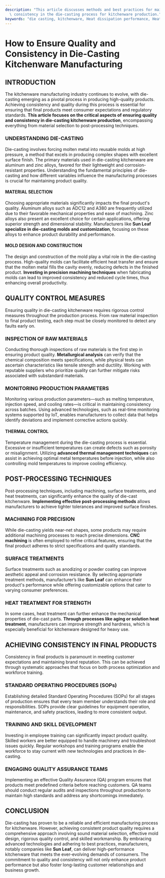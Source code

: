 ```yaml
---
description: "This article discusses methods and best practices for maintaining high quality and\
  \ consistency in the die-casting process for kitchenware production."
keywords: "die casting, kitchenware, Heat dissipation performance, Heat dissipation efficiency"
---
```

# How to Ensure Quality and Consistency in Die-Casting Kitchenware Manufacturing

## INTRODUCTION

The kitchenware manufacturing industry continues to evolve, with die-casting emerging as a pivotal process in producing high-quality products. Achieving consistency and quality during this process is essential for ensuring that final products meet consumer expectations and regulatory standards. **This article focuses on the critical aspects of ensuring quality and consistency in die-casting kitchenware production**, encompassing everything from material selection to post-processing techniques.

### UNDERSTANDING DIE-CASTING

Die-casting involves forcing molten metal into reusable molds at high pressure, a method that excels in producing complex shapes with excellent surface finish. The primary materials used in die-casting kitchenware are aluminum and zinc alloys, favored for their lightweight and corrosion-resistant properties. Understanding the fundamental principles of die-casting and how different variables influence the manufacturing processes is crucial for maintaining product quality.

#### MATERIAL SELECTION

Choosing appropriate materials significantly impacts the final product's quality. Aluminum alloys such as ADC12 and A380 are frequently utilized due to their favorable mechanical properties and ease of machining. Zinc alloys also present an excellent choice for certain applications, offering superior strength and dimensional stability. Manufacturers like **Sun Leaf specialize in die-casting molds and customization**, focusing on these alloys to enhance product durability and performance.

#### MOLD DESIGN AND CONSTRUCTION

The design and construction of the mold play a vital role in the die-casting process. High-quality molds can facilitate efficient heat transfer and ensure that the molten metal fills the cavity evenly, reducing defects in the finished product. **Investing in precision machining techniques** when fabricating molds can lead to improved consistency and reduced cycle times, thus enhancing overall productivity.

## QUALITY CONTROL MEASURES

Ensuring quality in die-casting kitchenware requires rigorous control measures throughout the production process. From raw material inspection to final product testing, each step must be closely monitored to detect any faults early on.

### INSPECTION OF RAW MATERIALS

Conducting thorough inspections of raw materials is the first step in ensuring product quality. **Metallurgical analysis** can verify that the chemical composition meets specifications, while physical tests can ascertain characteristics like tensile strength and ductility. Working with reputable suppliers who prioritize quality can further mitigate risks associated with substandard materials.

### MONITORING PRODUCTION PARAMETERS

Monitoring various production parameters—such as melting temperature, injection speed, and cooling rates—is critical in maintaining consistency across batches. Using advanced technologies, such as real-time monitoring systems supported by IoT, enables manufacturers to collect data that helps identify deviations and implement corrective actions quickly.

#### THERMAL CONTROL

Temperature management during the die-casting process is essential. Excessive or insufficient temperatures can create defects such as porosity or misalignment. Utilizing **advanced thermal management techniques** can assist in achieving optimal metal temperatures before injection, while also controlling mold temperatures to improve cooling efficiency.

## POST-PROCESSING TECHNIQUES

Post-processing techniques, including machining, surface treatments, and heat treatments, can significantly enhance the quality of die-cast kitchenware. **Implementing effective post-processing methods** allows manufacturers to achieve tighter tolerances and improved surface finishes.

### MACHINING FOR PRECISION

While die-casting yields near-net shapes, some products may require additional machining processes to reach precise dimensions. **CNC machining** is often employed to refine critical features, ensuring that the final product adheres to strict specifications and quality standards.

### SURFACE TREATMENTS

Surface treatments such as anodizing or powder coating can improve aesthetic appeal and corrosion resistance. By selecting appropriate treatment methods, manufacturer’s like **Sun Leaf** can enhance their product's performance while offering customizable options that cater to varying consumer preferences.

### HEAT TREATMENT FOR STRENGTH

In some cases, heat treatment can further enhance the mechanical properties of die-cast parts. **Through processes like aging or solution heat treatment**, manufacturers can improve strength and hardness, which is especially beneficial for kitchenware designed for heavy use.

## ACHIEVING CONSISTENCY IN FINAL PRODUCTS

Consistency in final products is paramount in meeting customer expectations and maintaining brand reputation. This can be achieved through systematic approaches that focus on both process optimization and workforce training.

### STANDARD OPERATING PROCEDURES (SOPs)

Establishing detailed Standard Operating Procedures (SOPs) for all stages of production ensures that every team member understands their role and responsibilities. SOPs provide clear guidelines for equipment operation, maintenance, and safety practices, leading to more consistent output.

### TRAINING AND SKILL DEVELOPMENT

Investing in employee training can significantly impact product quality. Skilled workers are better equipped to handle machinery and troubleshoot issues quickly. Regular workshops and training programs enable the workforce to stay current with new technologies and practices in die-casting.

### ENGAGING QUALITY ASSURANCE TEAMS

Implementing an effective Quality Assurance (QA) program ensures that products meet predefined criteria before reaching customers. QA teams should conduct regular audits and inspections throughout production to maintain high standards and address any shortcomings immediately.

## CONCLUSION

Die-casting has proven to be a reliable and efficient manufacturing process for kitchenware. However, achieving consistent product quality requires a comprehensive approach involving sound material selection, effective mold design, rigorous quality control, and skilled workmanship. By embracing advanced technologies and adhering to best practices, manufacturers, notably companies like **Sun Leaf**, can deliver high-performance kitchenware that meets the ever-evolving demands of consumers. The commitment to quality and consistency will not only enhance product performance but also foster long-lasting customer relationships and business growth.
